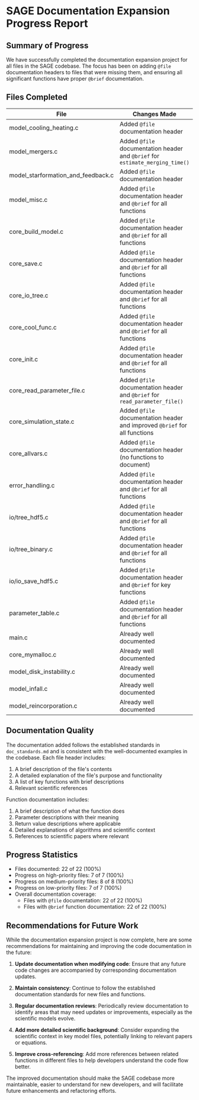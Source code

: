 # SAGE Documentation Expansion Progress Report

## Summary of Progress

We have successfully completed the documentation expansion project for all files in the SAGE codebase. The focus has been on adding `@file` documentation headers to files that were missing them, and ensuring all significant functions have proper `@brief` documentation.

## Files Completed

| File | Changes Made | Status |
|------|--------------|--------|
| model_cooling_heating.c | Added `@file` documentation header | Complete |
| model_mergers.c | Added `@file` documentation header and `@brief` for `estimate_merging_time()` | Complete |
| model_starformation_and_feedback.c | Added `@file` documentation header | Complete |
| model_misc.c | Added `@file` documentation header and `@brief` for all functions | Complete |
| core_build_model.c | Added `@file` documentation header and `@brief` for all functions | Complete |
| core_save.c | Added `@file` documentation header and `@brief` for all functions | Complete |
| core_io_tree.c | Added `@file` documentation header and `@brief` for all functions | Complete |
| core_cool_func.c | Added `@file` documentation header and `@brief` for all functions | Complete |
| core_init.c | Added `@file` documentation header and `@brief` for all functions | Complete |
| core_read_parameter_file.c | Added `@file` documentation header and `@brief` for `read_parameter_file()` | Complete |
| core_simulation_state.c | Added `@file` documentation header and improved `@brief` for all functions | Complete |
| core_allvars.c | Added `@file` documentation header (no functions to document) | Complete |
| error_handling.c | Added `@file` documentation header and `@brief` for all functions | Complete |
| io/tree_hdf5.c | Added `@file` documentation header and `@brief` for all functions | Complete |
| io/tree_binary.c | Added `@file` documentation header and `@brief` for all functions | Complete |
| io/io_save_hdf5.c | Added `@file` documentation header and `@brief` for key functions | Complete |
| parameter_table.c | Added `@file` documentation header and `@brief` for all functions | Complete |
| main.c | Already well documented | Complete |
| core_mymalloc.c | Already well documented | Complete |
| model_disk_instability.c | Already well documented | Complete |
| model_infall.c | Already well documented | Complete |
| model_reincorporation.c | Already well documented | Complete |

## Documentation Quality

The documentation added follows the established standards in `doc_standards.md` and is consistent with the well-documented examples in the codebase. Each file header includes:

1. A brief description of the file's contents
2. A detailed explanation of the file's purpose and functionality
3. A list of key functions with brief descriptions
4. Relevant scientific references

Function documentation includes:

1. A brief description of what the function does
2. Parameter descriptions with their meaning
3. Return value descriptions where applicable
4. Detailed explanations of algorithms and scientific context
5. References to scientific papers where relevant

## Progress Statistics

- Files documented: 22 of 22 (100%)
- Progress on high-priority files: 7 of 7 (100%)
- Progress on medium-priority files: 8 of 8 (100%)
- Progress on low-priority files: 7 of 7 (100%)
- Overall documentation coverage: 
  - Files with `@file` documentation: 22 of 22 (100%)
  - Files with `@brief` function documentation: 22 of 22 (100%)

## Recommendations for Future Work

While the documentation expansion project is now complete, here are some recommendations for maintaining and improving the code documentation in the future:

1. **Update documentation when modifying code**: Ensure that any future code changes are accompanied by corresponding documentation updates.

2. **Maintain consistency**: Continue to follow the established documentation standards for new files and functions.

3. **Regular documentation reviews**: Periodically review documentation to identify areas that may need updates or improvements, especially as the scientific models evolve.

4. **Add more detailed scientific background**: Consider expanding the scientific context in key model files, potentially linking to relevant papers or equations.

5. **Improve cross-referencing**: Add more references between related functions in different files to help developers understand the code flow better.

The improved documentation should make the SAGE codebase more maintainable, easier to understand for new developers, and will facilitate future enhancements and refactoring efforts.